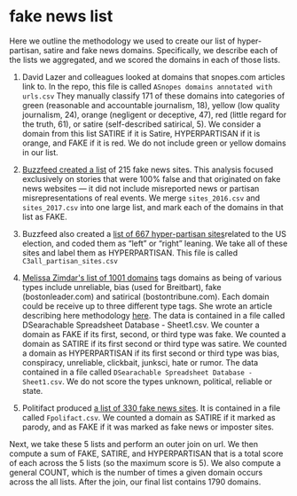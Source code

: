 # fake news list

Here we outline the methodology we used to create our list of hyper-partisan, satire and fake news domains. Specifically, we describe each of the lists we aggregated, and we scored the domains in each of those lists.

1. David Lazer and colleagues looked at domains that snopes.com articles link to. In the repo, this file is called `ASnopes domains annotated with urls.csv` They manually classify 171 of these domains into categories of green (reasonable and accountable journalism, 18), yellow (low quality journalism, 24), orange (negligent or deceptive, 47), red (little regard for the truth, 61), or satire (self-described satirical, 5). We consider a domain from this list SATIRE if it is Satire, HYPERPARTISAN if it is orange, and FAKE if it is red. We do not include green or yellow domains in our list.

2. [Buzzfeed created a list](https://www.buzzfeed.com/craigsilverman/top-fake-news-of-2016?utm_term=.kpl9an9AL#.aj4qmkqjo) of 215 fake news sites. This analysis focused exclusively on stories that were 100% false and that originated on fake news websites — it did not include misreported news or partisan misrepresentations of real events. We merge `sites_2016.csv` and `sites_2017.csv` into one large list, and mark each of the domains in that list as FAKE.

3. Buzzfeed also created a [list of 667 hyper-partisan sites](https://github.com/BuzzFeedNews/2017-08-partisan-sites-and-facebook-pages/tree/master/data)related to the US election, and coded them as “left” or “right” leaning. We take all of these sites and label them as HYPERPARTISAN. This file is called `C3all_partisan_sites.csv`

4. [Melissa Zimdar's list of 1001 domains](https://docs.google.com/document/d/10eA5-mCZLSS4MQY5QGb5ewC3VAL6pLkT53V_81ZyitM/preview) tags domains as being of various types include unreliable, bias (used for Breitbart), fake (bostonleader.com) and satirical (bostontribune.com). Each domain could be receive up to three different type tags. She wrote an article describing here methodology [here](https://www.washingtonpost.com/posteverything/wp/2016/11/18/my-fake-news-list-went-viral-but-made-up-stories-are-only-part-of-the-problem/?utm_term=.856e9fe7bef4). The data is contained in a file called DSearachable Spreadsheet Database - Sheet1.csv. We counter a domain as FAKE if its first, second, or third type was fake. We counted  a domain as SATIRE if its first second or third type was satire. We counted a domain as HYPERPARTISAN if its first second or third type was bias, conspiracy, unreliable, clickbait, junksci, hate or rumor. The data contained in a file called `DSearachable Spreadsheet Database - Sheet1.csv`. We do not score the types unknown, political, reliable or state.

5. Politifact produced [a list of 330 fake news sites](http://www.politifact.com/punditfact/article/2017/apr/20/politifacts-guide-fake-news-websites-and-what-they/). It is contained in a file called `Fpolifact.csv`. We counted a domain as SATIRE if it marked as parody, and as FAKE if it was marked as fake news or imposter sites. 

Next, we take these 5 lists and perform an outer join on url. We then compute a sum of FAKE, SATIRE, and HYPERPARTISAN that is a total score of each across the 5 lists (so the maximum score is 5). We also compute a general COUNT, which is the number of times a given domain occurs across the all lists. After the join, our final list contains 1790 domains.

